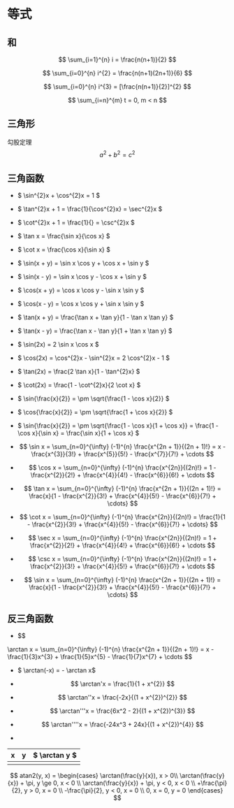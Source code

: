 # 等式

## 和

$$
\sum_{i=1}^{n} i = \frac{n(n+1)}{2}
$$

$$
\sum_{i=0}^{n} i^{2} = \frac{n(n+1)(2n+1)}{6}
$$

$$
\sum_{i=0}^{n} i^{3} = [\frac{n(n+1)}{2}]^{2}
$$

$$
\sum_{i=n}^{m} t = 0, m < n
$$

## 三角形

勾股定理
$$
a^{2} + b^{2} = c^{2}
$$

## 三角函数

- $ \sin^{2}x + \cos^{2}x = 1 $

- $ \tan^{2}x + 1 = \frac{1}{\cos^{2}x} = \sec^{2}x $

- $ \cot^{2}x + 1 = \frac{1}{} = \csc^{2}x $

- $ \tan x = \frac{\sin x}{\cos x} $

- $ \cot x = \frac{\cos x}{\sin x} $

- $ \sin(x + y) = \sin x \cos y + \cos x + \sin y $

- $ \sin(x - y) = \sin x \cos y - \cos x + \sin y $

- $ \cos(x + y) = \cos x \cos y - \sin x \sin y $

- $ \cos(x - y) = \cos x \cos y + \sin x \sin y $

- $ \tan(x + y) = \frac{\tan x + \tan y}{1 - \tan x \tan y} $

- $ \tan(x - y) = \frac{\tan x - \tan y}{1 + \tan x \tan y} $

- $ \sin(2x) = 2 \sin x \cos x $

- $ \cos(2x) = \cos^{2}x - \sin^{2}x = 2 \cos^{2}x - 1 $

- $ \tan(2x) = \frac{2 \tan x}{1 - \tan^{2}x} $

- $ \cot(2x) = \frac{1 - \cot^{2}x}{2 \cot x} $

- $ \sin{\frac{x}{2}} = \pm \sqrt{\frac{1 - \cos x}{2}} $

- $ \cos{\frac{x}{2}} = \pm \sqrt{\frac{1 + \cos x}{2}} $

- $ \sin{\frac{x}{2}} = \pm \sqrt{\frac{1 - \cos x}{1 + \cos x}} = \frac{1 - \cos x}{\sin x} = \frac{\sin x}{1 + \cos x} $

- $$
    \sin x = \sum_{n=0}^{\infty} (-1)^{n} \frac{x^{2n + 1}}{(2n + 1)!} = x - \frac{x^{3}}{3!} + \frac{x^{5}}{5!} - \frac{x^{7}}{7!} + \cdots
  $$

- $$
    \cos x = \sum_{n=0}^{\infty} (-1)^{n} \frac{x^{2n}}{(2n)!} = 1 - \frac{x^{2}}{2!} + \frac{x^{4}}{4!} - \frac{x^{6}}{6!} + \cdots
  $$

- $$
    \tan x = \sum_{n=0}^{\infty} (-1)^{n} \frac{x^{2n + 1}}{(2n + 1)!} = \frac{x}{1 - \frac{x^{2}}{3!} + \frac{x^{4}}{5!} - \frac{x^{6}}{7!} + \cdots}
  $$

- $$
    \cot x = \sum_{n=0}^{\infty} (-1)^{n} \frac{x^{2n}}{(2n)!} = \frac{1}{1 - \frac{x^{2}}{3!} + \frac{x^{4}}{5!} - \frac{x^{6}}{7!} + \cdots}
  $$

- $$
    \sec x = \sum_{n=0}^{\infty} (-1)^{n} \frac{x^{2n}}{(2n)!} = 1 + \frac{x^{2}}{2!} + \frac{x^{4}}{4!} + \frac{x^{6}}{6!} + \cdots
  $$

- $$
    \csc x = \sum_{n=0}^{\infty} (-1)^{n} \frac{x^{2n}}{(2n)!} = 1 + \frac{x^{2}}{3!} + \frac{x^{4}}{5!} + \frac{x^{6}}{7!} + \cdots
  $$

- $$
    \sin x = \sum_{n=0}^{\infty} (-1)^{n} \frac{x^{2n + 1}}{(2n + 1)!} = \frac{x}{1 - \frac{x^{2}}{3!} + \frac{x^{4}}{5!} - \frac{x^{6}}{7!} + \cdots}
  $$

## 反三角函数

- $$

\arctan x = \sum_{n=0}^{\infty} (-1)^{n} \frac{x^{2n + 1}}{(2n + 1)!} = x - \frac{1}{3}x^{3} + \frac{1}{5}x^{5} - \frac{1}{7}x^{7} + \cdots
$$

- $ \arctan(-x) = - \arctan x$

- $$ \arctan'x = \frac{1}{1 + x^{2}} $$

- $$ \arctan''x = \frac{-2x}{(1 + x^{2})^{2}} $$

- $$ \arctan'''x = \frac{6x^2 - 2}{(1 + x^{2})^{3}} $$

- $$ \arctan''''x = \frac{-24x^3 + 24x}{(1 + x^{2})^{4}} $$

-
| x | y | $ \arctan y $ |
| :--: | :--: | :--: |
| | |

$$
atan2(y, x) = \begin{cases}
\arctan(\frac{y}{x}), x > 0\\
\arctan(\frac{y}{x}) + \pi, y \ge 0, x < 0 \\
\arctan(\frac{y}{x}) + \pi, y < 0, x < 0 \\
+\frac{\pi}{2}, y > 0, x = 0 \\
-\frac{\pi}{2}, y < 0, x = 0 \\
0, x = 0, y = 0
\end{cases}
$$
